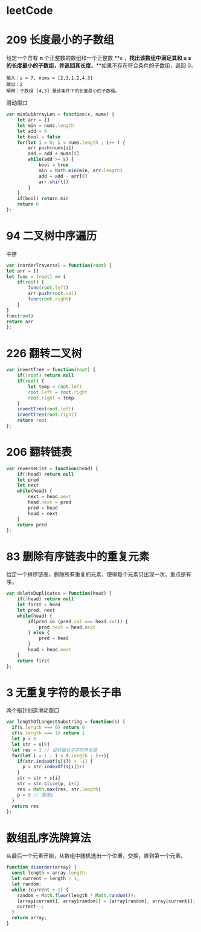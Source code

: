 # leetCode

# 209 长度最小的子数组

给定一个含有 **n** 个正整数的数组和一个正整数 **s ，**找出该数组中满足其和 **≥ s** 的长度最小的子数组，并返回其长度**。**如果不存在符合条件的子数组，返回 0。

```
输入：s = 7, nums = [2,3,1,2,4,3]
输出：2
解释：子数组 [4,3] 是该条件下的长度最小的子数组。
```



滑动窗口

```javascript
var minSubArrayLen = function(s, nums) {
    let arr = []
    let min = nums.length
    let add = 0
    let bool = false
    for(let i = 0; i < nums.length ; i++ ) {
        arr.push(nums[i])
        add = add + nums[i]
        while(add >= s) {
            bool = true
            min = Math.min(min, arr.length)
            add = add - arr[0]
            arr.shift()
        }
    }
    if(bool) return min
    return 0
};
```





# 94 二叉树中序遍历

中序

```javascript
var inorderTraversal = function(root) {
let arr = []
let func = (root) => {
    if(root) {
        func(root.left)
        arr.push(root.val)
        func(root.right)
    }
}
func(root)
return arr
};
```





# 226 翻转二叉树

```javascript
var invertTree = function(root) {
    if(!root) return null
    if(root) {
        let temp = root.left
        root.left = root.right
        root.right = temp
    }
    invertTree(root.left)
    invertTree(root.right)
    return root
};
```





# 206 翻转链表

```javascript
var reverseList = function(head) {
    if(!head) return null
    let pred
    let next
    while(head) {
        next = head.next
        head.next = pred
        pred = head
        head = next
    }
    return pred
};
```





# 83 删除有序链表中的重复元素

给定一个排序链表，删除所有重复的元素，使得每个元素只出现一次。重点是有序。

```javascript
var deleteDuplicates = function(head) {
    if(!head) return null
    let first = head
    let pred, next 
    while(head) {
        if(pred && (pred.val === head.val)) {
            pred.next = head.next
        } else {
            pred = head
        }
        head = head.next
    }
    return first
};
```





# 3 无重复字符的最长子串

两个指针创造滑动窗口

```javascript
var lengthOfLongestSubstring = function(s) {
  if(s.length === 0) return 0
  if(s.length === 1) return 1
  let p = 0
  let str = s[0]
  let res = 1 // 目前最长子字符串长度
  for(let i = 1 ; i < s.length ; i++){
    if(str.indexOf(s[i]) > -1) {
      p = str.indexOf(s[i])+1
    }
    str = str + s[i]
    str = str.slice(p, i+1)
    res = Math.max(res, str.length)
    p = 0 // 重置p
  }
  return res
};
```



# 数组乱序洗牌算法

从最后一个元素开始，从数组中随机选出一个位置，交换，直到第一个元素。

```js
function disorder(array) {
  const length = array.length;
  let current = length - 1;
  let random;
  while (current >-1) {
    random = Math.floor(length * Math.random());
    [array[current], array[random]] = [array[random], array[current]];
    current--;
  }
  return array;
}
```

